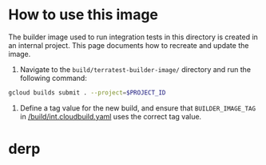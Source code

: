 # How to use this image

The builder image used to run integration tests in this directory is created in an internal project. This page documents how to recreate and update the image.

1. Navigate to the `build/terratest-builder-image/` directory and run the following command:

```bash
gcloud builds submit . --project=$PROJECT_ID
```

1. Define a tag value for the new build, and ensure that `BUILDER_IMAGE_TAG` in [/build/int.cloudbuild.yaml](/build/int.cloudbuild.yaml) uses the correct tag value.

# derp
